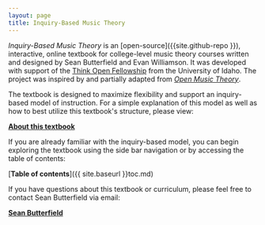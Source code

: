 ```yaml
---
layout: page
title: Inquiry-Based Music Theory
---
```


*Inquiry-Based Music Theory* is an [open-source]({{site.github-repo }}), interactive, online textbook for college-level music theory courses written and designed by Sean Butterfield and Evan Williamson.
It was developed with support of the [Think Open Fellowship](https://open.lib.uidaho.edu/) from the University of Idaho. 
The project was inspired by and partially adapted from [*Open Music Theory*](http://openmusictheory.com/).

The textbook is designed to maximize flexibility and support an inquiry-based model of instruction. For a simple explanation of this model as well as how to best utilize this textbook's structure, please view:

[**About this textbook**](../about.html)

If you are already familiar with the inquiry-based model, you can begin exploring the textbook using the side bar navigation or by accessing the table of contents:

[**Table of contents**]({{ site.baseurl }}toc.md)

If you have questions about this textbook or curriculum, please feel free to contact Sean Butterfield via email:

[**Sean Butterfield**](mailto://sbutterfield@uidaho.edu)